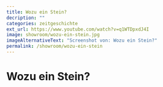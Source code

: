 ```yaml
---
title: Wozu ein Stein?
decription: ""
categories: zeitgeschichte
ext_url: https://www.youtube.com/watch?v=q1WTDpxdJ4I
image: showroom/wozu-ein-stein.jpg
imageAlternativeText: "Screenshot von: Wozu ein Stein?"
permalink: /showroom/wozu-ein-stein
---
```


# Wozu ein Stein?
